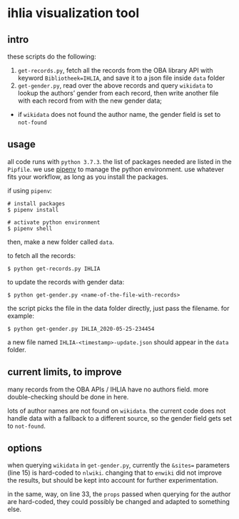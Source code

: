# ihlia visualization tool

## intro

these scripts do the following:
1. `get-records.py`, fetch all the records from the OBA library API with keyword `Bibliotheek=IHLIA`, and save it to a json file inside `data` folder
2. `get-gender.py`, read over the above records and query `wikidata` to lookup the authors’ gender from each record, then write another file with each record from with the new gender data;
  - if `wikidata` does not found the author name, the gender field is set to `not-found`

## usage

all code runs with `python 3.7.3`. the list of packages needed are listed in the `Pipfile`. we use [pipenv](https://pipenv.pypa.io/en/latest/) to manage the python environment. use whatever fits your workflow, as long as you install the packages.

if using `pipenv`:

```
# install packages
$ pipenv install

# activate python environment
$ pipenv shell
```

then, make a new folder called `data`.

to fetch all the records:

```
$ python get-records.py IHLIA
```

to update the records with gender data:

```
$ python get-gender.py <name-of-the-file-with-records>
```

the script picks the file in the data folder directly, just pass the filename. for example:

```
$ python get-gender.py IHLIA_2020-05-25-234454
```

a new file named `IHLIA-<timestamp>-update.json` should appear in the `data` folder.

## current limits, to improve

many records from the OBA APIs / IHLIA have no authors field. more double-checking should be done in here.

lots of author names are not found on `wikidata`. the current code does not handle data with a fallback to a different source, so the gender field gets set to `not-found`.

## options

when querying `wikidata` in `get-gender.py`, currently the `&sites=` parameters (line 15) is hard-coded to `nlwiki`. changing that to `enwiki` did not improve the results, but should be kept into account for further experimentation.

in the same, way, on line 33, the `props` passed when querying for the author are hard-coded, they could possibly be changed and adapted to something else.
